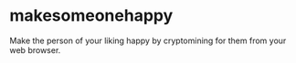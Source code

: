 # makesomeonehappy
Make the person of your liking happy by cryptomining for them from your web browser.
